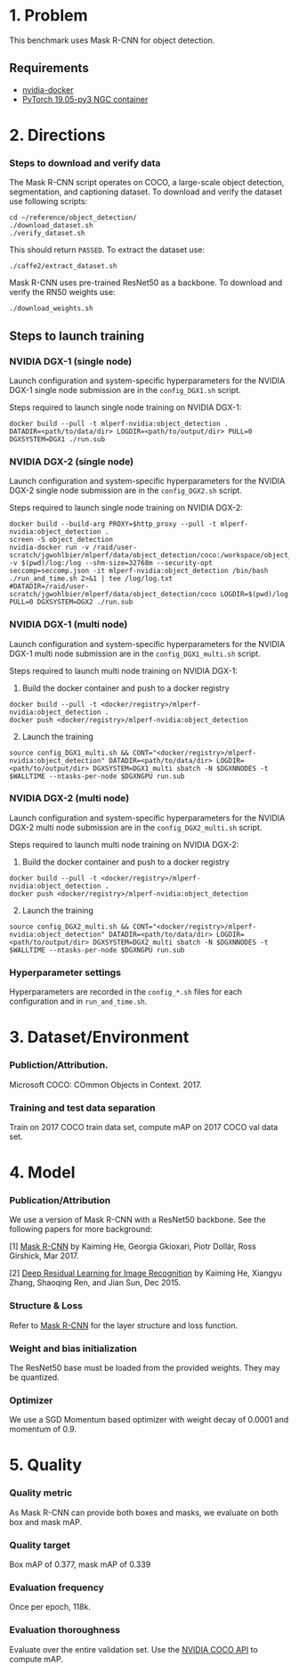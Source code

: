 # 1. Problem
This benchmark uses Mask R-CNN for object detection.

## Requirements
* [nvidia-docker](https://github.com/NVIDIA/nvidia-docker)
* [PyTorch 19.05-py3 NGC container](https://ngc.nvidia.com/registry/nvidia-pytorch)

# 2. Directions

### Steps to download and verify data
The Mask R-CNN script operates on COCO, a large-scale object detection, segmentation, and captioning dataset.
To download and verify the dataset use following scripts:

    cd ~/reference/object_detection/
    ./download_dataset.sh
    ./verify_dataset.sh

This should return `PASSED`.
To extract the dataset use:

    ./caffe2/extract_dataset.sh

Mask R-CNN uses pre-trained ResNet50 as a backbone.
To download and verify the RN50 weights use:

    ./download_weights.sh

## Steps to launch training

### NVIDIA DGX-1 (single node)
Launch configuration and system-specific hyperparameters for the NVIDIA DGX-1
single node submission are in the `config_DGX1.sh` script.

Steps required to launch single node training on NVIDIA DGX-1:

```
docker build --pull -t mlperf-nvidia:object_detection .
DATADIR=<path/to/data/dir> LOGDIR=<path/to/output/dir> PULL=0 DGXSYSTEM=DGX1 ./run.sub
```
### NVIDIA DGX-2 (single node)
Launch configuration and system-specific hyperparameters for the NVIDIA DGX-2
single node submission are in the `config_DGX2.sh` script.

Steps required to launch single node training on NVIDIA DGX-2:

```
docker build --build-arg PROXY=$http_proxy --pull -t mlperf-nvidia:object_detection .
screen -S object_detection
nvidia-docker run -v /raid/user-scratch/jgwohlbier/mlperf/data/object_detection/coco:/workspace/object_detection/coco -v $(pwd)/log:/log --shm-size=32768m --security-opt seccomp=seccomp.json -it mlperf-nvidia:object_detection /bin/bash
./run_and_time.sh 2>&1 | tee /log/log.txt
#DATADIR=/raid/user-scratch/jgwohlbier/mlperf/data/object_detection/coco LOGDIR=$(pwd)/log PULL=0 DGXSYSTEM=DGX2 ./run.sub
```

### NVIDIA DGX-1 (multi node)
Launch configuration and system-specific hyperparameters for the NVIDIA DGX-1
multi node submission are in the `config_DGX1_multi.sh` script.

Steps required to launch multi node training on NVIDIA DGX-1:

1. Build the docker container and push to a docker registry
```
docker build --pull -t <docker/registry>/mlperf-nvidia:object_detection .
docker push <docker/registry>/mlperf-nvidia:object_detection
```

2. Launch the training
```
source config_DGX1_multi.sh && CONT="<docker/registry>/mlperf-nvidia:object_detection" DATADIR=<path/to/data/dir> LOGDIR=<path/to/output/dir> DGXSYSTEM=DGX1_multi sbatch -N $DGXNNODES -t $WALLTIME --ntasks-per-node $DGXNGPU run.sub
```

### NVIDIA DGX-2 (multi node)
Launch configuration and system-specific hyperparameters for the NVIDIA DGX-2
multi node submission are in the `config_DGX2_multi.sh` script.

Steps required to launch multi node training on NVIDIA DGX-2:

1. Build the docker container and push to a docker registry
```
docker build --pull -t <docker/registry>/mlperf-nvidia:object_detection .
docker push <docker/registry>/mlperf-nvidia:object_detection
```

2. Launch the training
```
source config_DGX2_multi.sh && CONT="<docker/registry>/mlperf-nvidia:object_detection" DATADIR=<path/to/data/dir> LOGDIR=<path/to/output/dir> DGXSYSTEM=DGX2_multi sbatch -N $DGXNNODES -t $WALLTIME --ntasks-per-node $DGXNGPU run.sub
```
### Hyperparameter settings

Hyperparameters are recorded in the `config_*.sh` files for each configuration and in `run_and_time.sh`.

# 3. Dataset/Environment
### Publiction/Attribution.
Microsoft COCO: COmmon Objects in Context. 2017.

### Training and test data separation
Train on 2017 COCO train data set, compute mAP on 2017 COCO val data set.


# 4. Model
### Publication/Attribution

We use a version of Mask R-CNN with a ResNet50 backbone. See the following papers for more background:

[1] [Mask R-CNN](https://arxiv.org/abs/1703.06870) by Kaiming He, Georgia Gkioxari, Piotr Dollár, Ross Girshick, Mar 2017.

[2] [Deep Residual Learning for Image Recognition](https://arxiv.org/abs/1512.03385) by Kaiming He, Xiangyu Zhang, Shaoqing Ren, and Jian Sun, Dec 2015.


### Structure & Loss
Refer to [Mask R-CNN](https://arxiv.org/abs/1703.06870) for the layer structure and loss function.


### Weight and bias initialization
The ResNet50 base must be loaded from the provided weights. They may be quantized.


### Optimizer
We use a SGD Momentum based optimizer with weight decay of 0.0001 and momentum of 0.9.


# 5. Quality
### Quality metric
As Mask R-CNN can provide both boxes and masks, we evaluate on both box and mask mAP.

### Quality target
Box mAP of 0.377, mask mAP of 0.339

### Evaluation frequency
Once per epoch, 118k.

### Evaluation thoroughness
Evaluate over the entire validation set. Use the [NVIDIA COCO API](https://github.com/NVIDIA/cocoapi/) to compute mAP.
